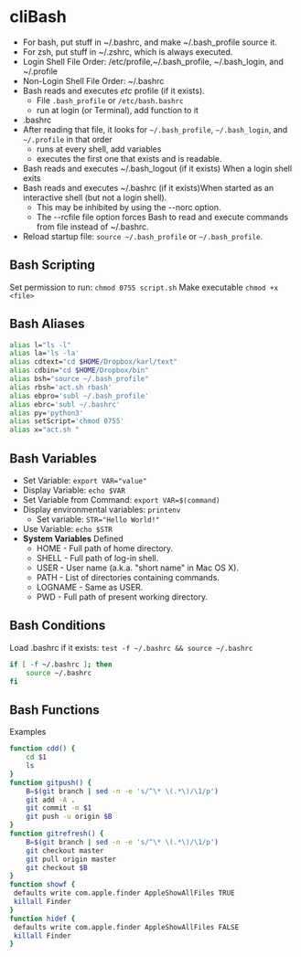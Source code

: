 # cliBash

- For bash, put stuff in ~/.bashrc, and make ~/.bash_profile source it.
- For zsh, put stuff in ~/.zshrc, which is always executed.
- Login Shell File Order: /etc/profile,~/.bash_profile, ~/.bash_login, and ~/.profile
- Non-Login Shell File Order: ~/.bashrc
- Bash reads and executes _etc_ profile (if it exists).
  - File `.bash_profile` or `/etc/bash.bashrc`
  - run at login (or Terminal), add function to it
- .bashrc
- After reading that file, it looks for `~/.bash_profile`, `~/.bash_login`, and `~/.profile` in that order
  - runs at every shell, add variables
  - executes the first one that exists and is readable.
- Bash reads and executes ~/.bash_logout (if it exists) When a login shell exits
- Bash reads and executes ~/.bashrc (if it exists)When started as an interactive shell (but not a login shell).
  - This may be inhibited by using the --norc option.
  - The --rcfile file option forces Bash to read and execute commands from file instead of ~/.bashrc.
- Reload startup file: `source ~/.bash_profile` or `~/.bash_profile`.

## Bash Scripting

Set permission to run: `chmod 0755 script.sh`
Make executable `chmod +x <file>`

## Bash Aliases

```Bash
alias l="ls -l"
alias la='ls -la'
alias cdtext="cd $HOME/Dropbox/karl/text"
alias cdbin="cd $HOME/Dropbox/bin"
alias bsh="source ~/.bash_profile"
alias rbsh='act.sh rbash'
alias ebpro='subl ~/.bash_profile'
alias ebrc='subl ~/.bashrc'
alias py='python3'
alias setScript='chmod 0755'
alias x="act.sh "
```

## Bash Variables

- Set Variable: `export VAR="value"`
- Display Variable: `echo $VAR`
- Set Variable from Command: `export VAR=$(command)`
- Display environmental variables: `printenv`
  - Set variable: `STR="Hello World!"`
- Use Variable: `echo $STR`
- **System Variables** Defined
  - HOME - Full path of home directory.
  - SHELL - Full path of log-in shell.
  - USER - User name (a.k.a. "short name" in Mac OS X).
  - PATH - List of directories containing commands.
  - LOGNAME - Same as USER.
  - PWD - Full path of present working directory.

## Bash Conditions

Load .bashrc if it exists: `test -f ~/.bashrc && source ~/.bashrc`

```Bash
if [ -f ~/.bashrc ]; then
    source ~/.bashrc
fi
```

## Bash Functions

Examples

```Bash
function cdd() {
    cd $1
    ls
}
function gitpush() {
    B=$(git branch | sed -n -e 's/^\* \(.*\)/\1/p')
    git add -A .
    git commit -m $1
    git push -u origin $B
}
function gitrefresh() {
    B=$(git branch | sed -n -e 's/^\* \(.*\)/\1/p')
    git checkout master
    git pull origin master
    git checkout $B
}
function showf {
 defaults write com.apple.finder AppleShowAllFiles TRUE
 killall Finder
}
function hidef {
 defaults write com.apple.finder AppleShowAllFiles FALSE
 killall Finder
}
```
